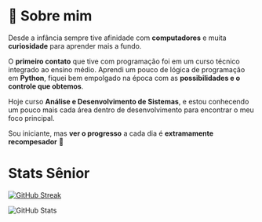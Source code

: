 # 👤 Sobre mim
Desde a infância sempre tive afinidade com **computadores** e muita **curiosidade** para aprender mais a fundo.

O **primeiro contato** que tive com programação foi em um curso técnico integrado ao ensino médio. Aprendi um pouco de lógica de programação em **Python**, fiquei bem empolgado na época com as **possibilidades e o controle que obtemos**.

Hoje curso **Análise e Desenvolvimento de Sistemas**, e estou conhecendo um pouco mais cada área dentro de desenvolvimento para encontrar o meu foco principal. 

Sou iniciante, mas **ver o progresso** a cada dia é **extramamente recompesador** 💪

# Stats Sênior
[![GitHub Streak](https://streak-stats.demolab.com/?user=pedropaiva8&theme=bear&background=000&border=30A3DC&dates=FFF)](https://git.io/streak-stats)

![GitHub Stats](https://github-readme-stats.vercel.app/api?username=pedropaiva8&theme=transparent&bg_color=000&border_color=30A3DC&show_icons=true&icon_color=30A3DC&title_color=E94D5F&text_color=FFF)







